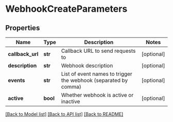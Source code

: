# WebhookCreateParameters

## Properties
Name | Type | Description | Notes
------------ | ------------- | ------------- | -------------
**callback_url** | **str** | Callback URL to send requests to | [optional] 
**description** | **str** | Webhook description | [optional] 
**events** | **str** | List of event names to trigger the webhook (separated by comma) | [optional] 
**active** | **bool** | Whether webhook is active or inactive | [optional] 

[[Back to Model list]](../README.md#documentation-for-models) [[Back to API list]](../README.md#documentation-for-api-endpoints) [[Back to README]](../README.md)


